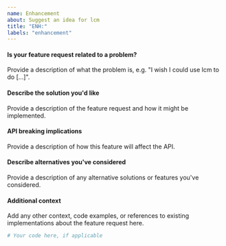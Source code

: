 ```yaml
---
name: Enhancement
about: Suggest an idea for lcm
title: "ENH:"
labels: "enhancement"
---
```


#### Is your feature request related to a problem?

Provide a description of what the problem is, e.g. "I wish I could use lcm to do
[...]".

#### Describe the solution you'd like

Provide a description of the feature request and how it might be implemented.

#### API breaking implications

Provide a description of how this feature will affect the API.

#### Describe alternatives you've considered

Provide a description of any alternative solutions or features you've considered.

#### Additional context

Add any other context, code examples, or references to existing implementations about
the feature request here.

```python
# Your code here, if applicable
```
